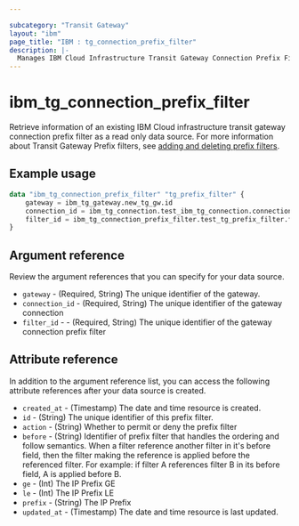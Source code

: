 ```yaml
---

subcategory: "Transit Gateway"
layout: "ibm"
page_title: "IBM : tg_connection_prefix_filter"
description: |-
  Manages IBM Cloud Infrastructure Transit Gateway Connection Prefix Filter.
---
```


# ibm_tg_connection_prefix_filter
Retrieve information of an existing IBM Cloud infrastructure transit gateway connection prefix filter as a read only data source. For more information about Transit Gateway Prefix filters, see [adding and deleting prefix filters](https://cloud.ibm.com/docs/transit-gateway?topic=transit-gateway-adding-prefix-filters&interface=ui).

## Example usage

```terraform
data "ibm_tg_connection_prefix_filter" "tg_prefix_filter" {
    gateway = ibm_tg_gateway.new_tg_gw.id
    connection_id = ibm_tg_connection.test_ibm_tg_connection.connection_id
	filter_id = ibm_tg_connection_prefix_filter.test_tg_prefix_filter.filter_id
}
```

## Argument reference
Review the argument references that you can specify for your data source. 

- `gateway` - (Required, String) The unique identifier of the gateway.
- `connection_id` - (Required, String) The unique identifier of the gateway connection
- `filter_id` - - (Required, String) The unique identifier of the gateway connection prefix filter

## Attribute reference
In addition to the argument reference list, you can access the following attribute references after your data source is created. 

- `created_at` - (Timestamp) The date and time resource is created.
- `id` - (String) The unique identifier of this prefix filter.
- `action` - (String) Whether to permit or deny the prefix filter
- `before` - (String) Identifier of prefix filter that handles the ordering and follow semantics. When a filter reference another filter in it's before field, then the filter making the reference is applied before the referenced filter. For example: if filter A references filter B in its before field, A is applied before B.
- `ge` - (Int) The IP Prefix GE
- `le` - (Int) The IP Prefix LE
- `prefix` - (String) The IP Prefix
- `updated_at` - (Timestamp) The date and time resource is last updated.